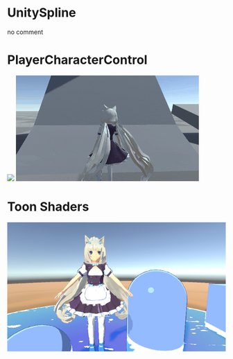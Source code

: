 # UnitySpline

no comment

# PlayerCharacterControl

![](npp2C.gif)
![](nppClimbC.gif)

# Toon Shaders

![](ToonExample.png)
